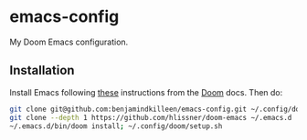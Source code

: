 # emacs-config
My Doom Emacs configuration.


## Installation

Install Emacs following [these](https://github.com/hlissner/doom-emacs/blob/develop/docs/getting_started.org#emacs--dependencies) 
instructions from the [Doom](github.com/hlissner) docs. Then do:

```sh
git clone git@github.com:benjamindkilleen/emacs-config.git ~/.config/doom
git clone --depth 1 https://github.com/hlissner/doom-emacs ~/.emacs.d
~/.emacs.d/bin/doom install; ~/.config/doom/setup.sh
```
